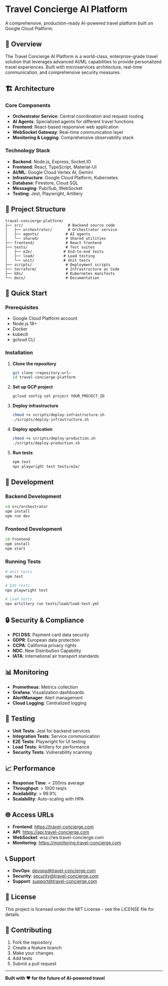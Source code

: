 # Travel Concierge AI Platform

A comprehensive, production-ready AI-powered travel platform built on Google Cloud Platform.

## 🚀 Overview

The Travel Concierge AI Platform is a world-class, enterprise-grade travel solution that leverages advanced AI/ML capabilities to provide personalized travel experiences. Built with microservices architecture, real-time communication, and comprehensive security measures.

## 🏗️ Architecture

### Core Components

- **Orchestrator Service**: Central coordination and request routing
- **AI Agents**: Specialized agents for different travel functions
- **Frontend**: React-based responsive web application
- **WebSocket Gateway**: Real-time communication layer
- **Monitoring & Logging**: Comprehensive observability stack

### Technology Stack

- **Backend**: Node.js, Express, Socket.IO
- **Frontend**: React, TypeScript, Material-UI
- **AI/ML**: Google Cloud Vertex AI, Gemini
- **Infrastructure**: Google Cloud Platform, Kubernetes
- **Database**: Firestore, Cloud SQL
- **Messaging**: Pub/Sub, WebSocket
- **Testing**: Jest, Playwright, Artillery

## 📁 Project Structure

```
travel-concierge-platform/
├── src/                    # Backend source code
│   ├── orchestrator/       # Orchestrator service
│   ├── agents/            # AI agents
│   └── shared/            # Shared utilities
├── frontend/              # React frontend
├── tests/                 # Test suites
│   ├── e2e/              # End-to-end tests
│   ├── load/             # Load testing
│   └── unit/             # Unit tests
├── scripts/               # Deployment scripts
├── terraform/             # Infrastructure as Code
├── k8s/                   # Kubernetes manifests
└── docs/                  # Documentation
```

## 🚀 Quick Start

### Prerequisites

- Google Cloud Platform account
- Node.js 18+
- Docker
- kubectl
- gcloud CLI

### Installation

1. **Clone the repository**
   ```bash
   git clone <repository-url>
   cd travel-concierge-platform
   ```

2. **Set up GCP project**
   ```bash
   gcloud config set project YOUR_PROJECT_ID
   ```

3. **Deploy infrastructure**
   ```bash
   chmod +x scripts/deploy-infrastructure.sh
   ./scripts/deploy-infrastructure.sh
   ```

4. **Deploy application**
   ```bash
   chmod +x scripts/deploy-production.sh
   ./scripts/deploy-production.sh
   ```

5. **Run tests**
   ```bash
   npm test
   npx playwright test tests/e2e/
   ```

## 🔧 Development

### Backend Development

```bash
cd src/orchestrator
npm install
npm run dev
```

### Frontend Development

```bash
cd frontend
npm install
npm start
```

### Running Tests

```bash
# Unit tests
npm test

# E2E tests
npx playwright test

# Load tests
npx artillery run tests/load/load-test.yml
```

## 🔒 Security & Compliance

- **PCI DSS**: Payment card data security
- **GDPR**: European data protection
- **CCPA**: California privacy rights
- **NDC**: New Distribution Capability
- **IATA**: International air transport standards

## 📊 Monitoring

- **Prometheus**: Metrics collection
- **Grafana**: Visualization dashboards
- **AlertManager**: Alert management
- **Cloud Logging**: Centralized logging

## 🧪 Testing

- **Unit Tests**: Jest for backend services
- **Integration Tests**: Service communication
- **E2E Tests**: Playwright for UI testing
- **Load Tests**: Artillery for performance
- **Security Tests**: Vulnerability scanning

## 📈 Performance

- **Response Time**: < 200ms average
- **Throughput**: > 1000 req/s
- **Availability**: > 99.9%
- **Scalability**: Auto-scaling with HPA

## 🌐 Access URLs

- **Frontend**: https://travel-concierge.com
- **API**: https://api.travel-concierge.com
- **WebSocket**: wss://ws.travel-concierge.com
- **Monitoring**: https://monitoring.travel-concierge.com

## 📞 Support

- **DevOps**: devops@travel-concierge.com
- **Security**: security@travel-concierge.com
- **Support**: support@travel-concierge.com

## 📄 License

This project is licensed under the MIT License - see the LICENSE file for details.

## 🤝 Contributing

1. Fork the repository
2. Create a feature branch
3. Make your changes
4. Add tests
5. Submit a pull request

---

**Built with ❤️ for the future of AI-powered travel** 